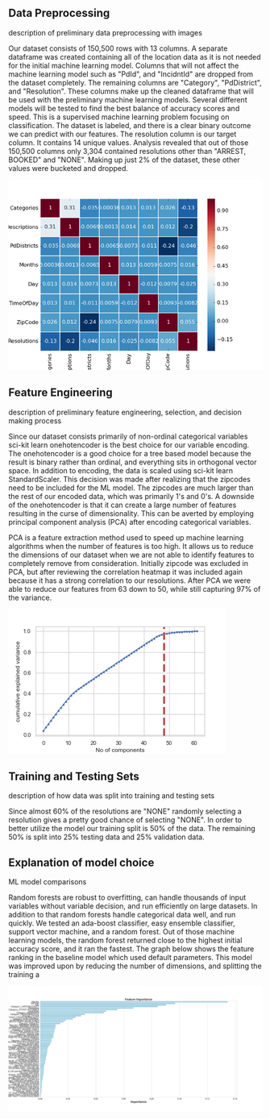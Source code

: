 ## Data Preprocessing

description of preliminary data preprocessing with images

Our dataset consists of 150,500 rows with 13 columns. A separate dataframe was created containing all of the location data as it is not needed for the initial machine learning model. Columns that will not affect the machine learning model such as "PdId", and "IncidntId" are dropped from the dataset completely. The remaining columns are "Category", "PdDistrict", and "Resolution". These columns make up the cleaned dataframe that will be used with the preliminary machine learning models. Several different models will be tested to find the best balance of accuracy scores and speed. This is a supervised machine learning problem focusing on classification. The dataset is labeled, and there is a clear binary outcome we can predict with our features. The resolution column is our target column. It contains 14 unique values. Analysis revealed that out of those 150,500 columns only 3,304 contained resolutions other than "ARREST, BOOKED" and "NONE". Making up just 2% of the dataset, these other values were bucketed and dropped.

![](./images/correlation_heatmap.png)



## Feature Engineering

description of preliminary feature engineering, selection, and decision making process

Since our dataset consists primarily of non-ordinal categorical variables sci-kit learn onehotencoder is the best choice for our variable encoding. The onehotencoder is a good choice for a tree based model because the result is binary rather than ordinal, and everything sits in orthogonal vector space. In addition to encoding, the data is scaled using sci-kit learn StandardScaler. This decision was made after realizing that the zipcodes need to be included for the ML model. The zipcodes are much larger than the rest of our encoded data, which was primarily 1's and 0's. A downside of the onehotencoder is that it can create a large number of features resulting in the curse of dimensionality. This can be averted by employing principal component analysis (PCA) after encoding categorical variables.

 PCA is a feature extraction method used to speed up machine learning algorithms when the number of features is too high. It allows us to reduce the dimensions of our dataset when we are not able to identify features to completely remove from consideration. Initially zipcode was excluded in PCA, but after reviewing the correlation heatmap it was included again because it has a strong correlation to our resolutions. After PCA we were able to reduce our features from 63 down to 50, while still capturing 97% of the variance.  

![](./images/PCA_graph.png)

## Training and Testing Sets

description of how data was split into training and testing sets

Since almost 60% of the resolutions are "NONE" randomly selecting a resolution gives a pretty good chance of selecting "NONE". In order to better utilize the model our training split is 50% of the data. The remaining 50% is split into 25% testing data and 25% validation data. 

## Explanation of model choice

ML model comparisons 

Random forests are robust to overfitting, can handle thousands of input variables without variable decision, and run efficiently on large datasets. In addition to that random forests handle categorical data well, and run quickly. We tested an ada-boost classifier, easy ensemble classifier, support vector machine, and a random forest. Out of those machine learning models, the random forest returned close to the highest initial accuracy score, and it ran the fastest. The graph below shows the feature ranking in the baseline model which used default parameters. This model was improved upon by reducing the number of dimensions, and splitting the training a

![](./images/GINI_graph.png)
